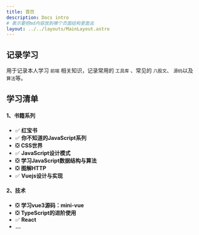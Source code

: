 ```yaml
---
title: 首页
description: Docs intro
# 表示要把md内容放到哪个页面结构里面去
layout: ../../layouts/MainLayout.astro
---
```


## 记录学习

用于记录本人学习 `前端` 相关知识，记录常用的 `工具库` 、常见的 `八股文`、 `源码`以及`算法`等。

## **学习清单**
#### 1、书籍系列
- ✅ **红宝书**
- ✅ **你不知道的JavaScript系列**
- ❎ **CSS世界**
- ✅ **JavaScript设计模式**
- ❎ **学习JavaScript数据结构与算法**
- ❎ **图解HTTP**
- ✅ **Vuejs设计与实现**
#### 2、技术
- ❎ **学习vue3源码：mini-vue**
- ❎ **TypeScript的进阶使用**
- ✅ **React**
- **...**

<!-- ## 正在产出！

<img src="https://github.githubassets.com/favicons/favicon.svg" alt="gitHub 的 logo">：[github](https://github.com/yang-xianzhu)主页

<img src="https://lf3-cdn-tos.bytescm.com/obj/static/xitu_juejin_web//static/favicons/favicon-32x32.png" style='vertcal-align:middle' width="25" alt="掘金 的 logo"/> ： [掘金](https://juejin.cn/)主页 -->
